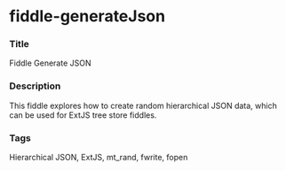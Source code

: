 fiddle-generateJson
======

### Title

Fiddle Generate JSON

### Description

This fiddle explores how to create random hierarchical JSON data, which can be used for ExtJS tree store fiddles.

### Tags

Hierarchical JSON, ExtJS, mt_rand, fwrite, fopen
